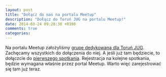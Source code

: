 ```yaml
---
layout: post
title: "Dołącz do nas na portalu Meetup"
description: "Dołącz do Toruń JUG na portalu Meetup!"
date: 2014-03-24 09:28:38 +0100
comments: true
categories: 
---
```

Na portalu Meetup założyliśmy <a href="http://www.meetup.com/Torun-JUG/" target="_blank">grupę dedykowaną dla Toruń JUG</a>. Zachęcamy wszystkich do dołączenia do niej. A jeśli już tam będziecie, to dołączcie do <a href="http://www.meetup.com/Torun-JUG/events/173040582/" target="_blank">pierwszego spotkania</a>. Rejestracja na kolejne spotkania, będzie wymagana właśnie przez portal Meetup. Warto więc zarejestrować się tam już teraz.